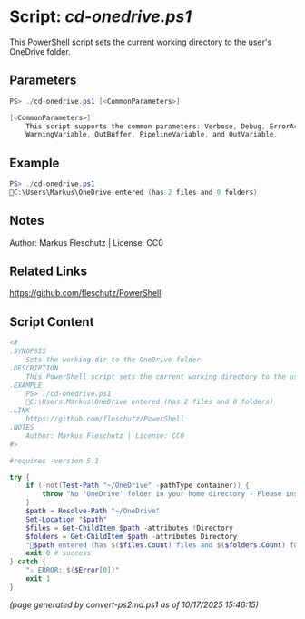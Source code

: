 Script: *cd-onedrive.ps1*
========================

This PowerShell script sets the current working directory to the user's OneDrive folder.

Parameters
----------
```powershell
PS> ./cd-onedrive.ps1 [<CommonParameters>]

[<CommonParameters>]
    This script supports the common parameters: Verbose, Debug, ErrorAction, ErrorVariable, WarningAction, 
    WarningVariable, OutBuffer, PipelineVariable, and OutVariable.
```

Example
-------
```powershell
PS> ./cd-onedrive.ps1
📂C:\Users\Markus\OneDrive entered (has 2 files and 0 folders)

```

Notes
-----
Author: Markus Fleschutz | License: CC0

Related Links
-------------
https://github.com/fleschutz/PowerShell

Script Content
--------------
```powershell
<#
.SYNOPSIS
	Sets the working dir to the OneDrive folder
.DESCRIPTION
	This PowerShell script sets the current working directory to the user's OneDrive folder.
.EXAMPLE
	PS> ./cd-onedrive.ps1
	📂C:\Users\Markus\OneDrive entered (has 2 files and 0 folders)
.LINK
	https://github.com/fleschutz/PowerShell
.NOTES
	Author: Markus Fleschutz | License: CC0
#>

#requires -version 5.1

try {
	if (-not(Test-Path "~/OneDrive" -pathType container)) {
		throw "No 'OneDrive' folder in your home directory - Please install OneDrive."
	}
	$path = Resolve-Path "~/OneDrive"
	Set-Location "$path"
	$files = Get-ChildItem $path -attributes !Directory
	$folders = Get-ChildItem $path -attributes Directory
	"📂$path entered (has $($files.Count) files and $($folders.Count) folders)"
	exit 0 # success
} catch {
	"⚠️ ERROR: $($Error[0])"
	exit 1
}
```

*(page generated by convert-ps2md.ps1 as of 10/17/2025 15:46:15)*
